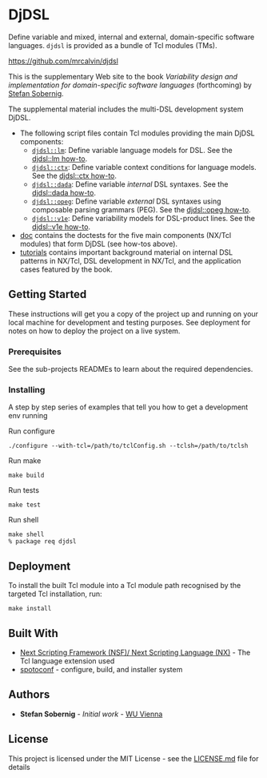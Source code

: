 # DjDSL

Define variable and mixed, internal and external, domain-specific
software languages. `djdsl` is provided as a bundle of Tcl modules
(TMs).

https://github.com/mrcalvin/djdsl

This is the supplementary Web site to the book *Variability design
and implementation for domain-specific software languages*
(forthcoming) by [Stefan Sobernig](http://nm.wu.ac.at/en/sobernig).

The supplemental material includes the multi-DSL development system DjDSL.

* The following script files contain Tcl modules providing the main
   DjDSL components:
    * [`djdsl::lm`](lm/): Define variable language models
      for DSL. See the [djdsl::lm how-to](doc/lm.adoc).
    * [`djdsl::ctx`](ctx/): Define variable context conditions for
      language models. See the [djdsl::ctx how-to](doc/ctx.adoc).
    * [`djdsl::dada`](dada/): Define variable *internal*  DSL syntaxes. See the [djdsl::dada how-to](doc/dada.adoc).
	* [`djdsl::opeg`](opeg/): Define variable *external* DSL
	  syntaxes using composable parsing grammars (PEG). See the
      [djdsl::opeg how-to](doc/opeg.adoc).
	* [`djdsl::v1e`](v1e/): Define variability models for
      DSL-product lines. See the [djdsl::v1e how-to](doc/v1e.adoc).
* [doc](doc/) contains the doctests for the five main components
  (NX/Tcl modules) that form DjDSL (see how-tos above).
* [tutorials](tutorials/) contains important background material on
    internal DSL patterns in NX/Tcl, DSL development in NX/Tcl, and
    the application cases featured by the book.

## Getting Started

These instructions will get you a copy of the project up and running
on your local machine for development and testing purposes. See
deployment for notes on how to deploy the project on a live system.

### Prerequisites

See the sub-projects READMEs to learn about the required dependencies.

### Installing

A step by step series of examples that tell you how to get a development env running

Run configure

```
./configure --with-tcl=/path/to/tclConfig.sh --tclsh=/path/to/tclsh
```

Run make

```
make build
```

Run tests

```
make test
```

Run shell

```
make shell
% package req djdsl
```

## Deployment

To install the built Tcl module into a Tcl module path recognised by
the targeted Tcl installation, run:

```
make install
```

## Built With

* [Next Scripting Framework (NSF)/ Next Scripting Language (NX)](https://next-scripting.org/) - The Tcl language extension used
* [spotoconf](https://chiselapp.com/user/stwo/repository/spotoconf/index) - configure, build, and installer system

## Authors

* **Stefan Sobernig** - *Initial work* - [WU Vienna](https://nm.wu.ac.at/en/sobernig)

## License

This project is licensed under the MIT License - see the [LICENSE.md](LICENSE.md) file for details
